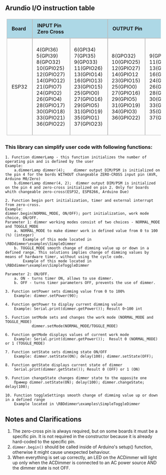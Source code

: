 ## Arundio I/O instruction table 


<table style="border-collapse: separate;
  border-spacing: 0;
  padding: 5px;">
    <tbody>
    <tr style="background-color: lightblue">
        <td style="border: 1px solid #bbb; border-bottom: 1px solid #bbb; padding: 10px 15px 10px 15px;"><b>Board</b></td>
        <td style="border: 1px solid #bbb; border-bottom: 1px solid #bbb; padding: 10px 15px 10px 15px;" colspan="2"><b>INPUT Pin <br>Zero Cross</b></td>
        <td style="border: 1px solid #bbb; border-bottom: 1px solid #bbb; padding: 10px 15px 10px 15px;" colspan="2"><b> OUTPUT Pin</b> </td>
    </tr>
    <tr>
        <td style="border: 1px solid #bbb; border-bottom: 1px solid #bbb; padding: 10px 15px 10px 15px;">ESP32</td>
        <td style="border: 1px solid #bbb; border-bottom: 1px solid #bbb; padding: 10px 15px 10px 15px;">
            <ul style="list-style-type: none; margin-left: -30px;">
                <li >4(GPI36)</li>
                <li >5(GPI39)</li>
                <li >8(GPO32)</li>
                <li >10(GPI025)</li>
                <li >12(GPIO27)</li>
                <li >14(GPIO12)</li>
                <li >21(GPIO7)</li>
                <li >24(GPIO2)</li>
                <li >26(GPIO4)</li>
                <li >28(GPIO17)</li>
                <li >30(GPIO18)</li>
                <li >33(GPIO21)</li>
                <li >36(GPIO22)</li>
            </ul>
        </td>
        <td style="border: 1px solid #bbb; border-bottom: 1px solid #bbb; padding: 10px 15px 10px 15px;">
            <ul style="list-style-type: none; margin-left: -30px;">
                <li >6(GPI34)</li>
                <li >7(GPI35)</li>
                <li >9(GP033)</li>
                <li >11(GPIO26)</li>
                <li >13(GPIO14)</li>
                <li >16(GPIO13)</li>
                <li >23(GPIO15)</li>
                <li >25(GPIO0)</li>
                <li >27(GPIO16)</li>
                <li >29(GPIO5)</li>
                <li >31(GPIO19)</li>
                <li >35(GPIO1)</li>
                <li >37(GPIO23)</li>
            </ul>
        </td>
        <td style="border: 1px solid #bbb; border-bottom: 1px solid #bbb; padding: 10px 15px 10px 15px;">
            <ul style="list-style-type: none; margin-left: -30px;">
                <li >8(GPO32)</li>
                <li >10(GPIO25)</li>
                <li >12(GPIO27)</li>
                <li >14(GPIO12</li>
                <li >23(GPIO15)</li>
                <li >25(GPIO0)</li>
                <li >27(GPIO16)</li>
                <li >29(GPIO5)</li>
                <li >31(GPIO19)</li>
                <li >34(GPIO3)</li>
                <li >36(GPIO22)</li>
            </ul>
        </td>
        <td style="border: 1px solid #bbb; border-bottom: 1px solid #bbb; padding: 10px 15px 10px 15px;">
            <ul style="list-style-type: none; margin-left: -30px;">
                <li >9(GP033)</li>
                <li >11(GPIO26)</li>
                <li >13(GPIO14)</li>
                <li >16(GPIO13)</li>
                <li >24(GPIO2)</li>
                <li >26(GPIO4)</li>
                <li >28(GPIO17)</li>
                <li >30(GPIO18)</li>
                <li >33(GPIO21)</li>
                <li >35(GPIO1)</li>
                <li >37(GPIO23)</li>
            </ul>
        </td>
    </tr>
    </tbody>
</table>

### This library can simplify user code with following functions:

    1. Function dimmerLamp - this function initializes the number of operating pin and is defined by the user
    Example: 
        a.dimmerLamp dimmer(4);    dimmer output DIM/PSM is initialized on the pin 4 for the bords WITHOUT changeable ZERO-CROSS input pin (AVR, Arduino M0/Zero)
        b.dimmerLamp dimmer(4, 2);  dimmer output DIM/PSM is initialized on the pin 4 and zero-cross initialized on pin 2. Only for boards whith changeable zero-cross(ESP32, ESP8266, Arduino Due)

    2. Function begin port initialization, timer and external interrupt from zero-cross.
    Example:
    dimmer.begin(NORMAL_MODE, ON/OFF); port initialization, work mode choice, ON/OFF. 
    Parameter 1: dimmer working modes consist of two choices - NORMAL_MODE and TOGGLE_MODE 
        a. NORMAL_MODE to make dimmer work in defined value from 0 to 100 (%) (integer)
            Example of this mode located in \RBDdimmer\examples\SimpleDimmer
        b. TOGGLE_MODE smooth change of dimming value up or down in a defined range. This solutions implies change of dimming values by means of hardware timer, without using the cycle code.
            Example of this mode located in \RBDdimmer\examples\SimpleToggleDimmer

    Parameter 2: ON/OFF.
        a. ON - turns timer ON, allows to use dimmer.
        b. OFF - turns timer parameters OFF, prevents the use of dimmer.

    3. Function setPower sets dimming value from 0 to 100%
        Example: dimmer.setPower(90);

    4. Function getPower to display current dimming value
        Example: Serial.print(dimmer.getPower()); Result 0~100 int
   
    5. Function setMode sets and changes the work mode (NORMAL_MODE and TOGGLE_MODE)
                dimmer.setMode(NORMAL_MODE/TOGGLE_MODE)

    6. Function getMode displays values of current work mode
        Example: Serial.print(dimmer.getPower());  Result 0 (NORMAL_MODE) or 1 (TOGGLE_MODE)
   
    7. Function setState sets dimming state ON/OFF
        Example: dimmer.setState(ON); delay(100); dimmer.setState(OFF);
   
    8. Function getState displays current state of dimmer
        Serial.print(dimmer.getState()); Result 0 (OFF) or 1 (ON)
   
    9. Function changeState changes dimmer state to the opposite one 
        Пример dimmer.setState(ON); delay(100); dimmer.changeState; delay(100);
  
    10. Function toggleSettings smooth change of dimming value up or down in a defined range
        Example located in \RBDdimmer\examples\SimpleToggleDimmer

## Notes and Clarifications
  1. The zero-cross pin is always required, but on some boards it must be a specific pin. It is not required in the constructor because it is already hard-coded to the specific pin.
  2. `dimmer.begin()` should be called inside of Arduino's setup() function, otherwise it might cause unexpected behaviour.
  3. When everything is set up correctly, an LED on the ACDimmer will light up only when the ACDimmer is connected to an AC power source AND the dimmer state is not OFF.